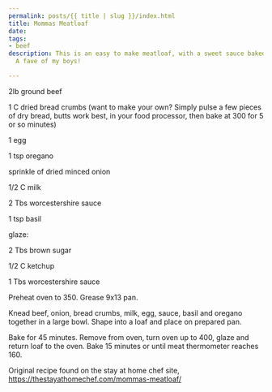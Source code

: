 ```yaml
---
permalink: posts/{{ title | slug }}/index.html
title: Mommas Meatloaf
date: 
tags:
- beef
description: This is an easy to make meatloaf, with a sweet sauce baked on the top.
  A fave of my boys!

---
```

2lb ground beef

1 C dried bread crumbs (want to make your own? Simply pulse a few pieces of dry bread, butts work best, in your food processor, then bake at 300 for 5 or so minutes)

1 egg

1 tsp oregano

sprinkle of dried minced onion

1/2 C milk

2 Tbs worcestershire sauce

1 tsp basil

glaze: 

2 Tbs brown sugar

1/2 C ketchup

1 Tbs worcestershire sauce

Preheat oven to 350. Grease 9x13 pan.

Knead beef, onion, bread crumbs, milk, egg, sauce, basil and oregano together in a large bowl. Shape into a loaf and place on prepared pan.

Bake for 45 minutes. Remove from oven, turn oven up to 400, glaze and return loaf to the oven. Bake 15 minutes or until meat thermometer reaches 160. 

Original recipe found on the stay at home chef site, https://thestayathomechef.com/mommas-meatloaf/